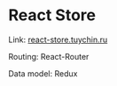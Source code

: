 # React Store

Link: [react-store.tuychin.ru](https://react-store.tuychin.ru/)

Routing: React-Router

Data model: Redux
